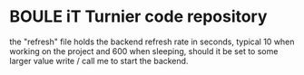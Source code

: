 # BOULE iT Turnier code repository

the "refresh" file holds the backend refresh rate in seconds, typical 10 when working on the project and 600 when sleeping, should it be set to some larger value write / call me to start the backend. 
